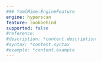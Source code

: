 ```yaml
---
### YamlMime:EngineFeature
engine: hyperscan
feature: lookbehind
supported: false
#reference: 
#description: *content.description
#syntax: *content.syntax
#example: *content.example
---
```

